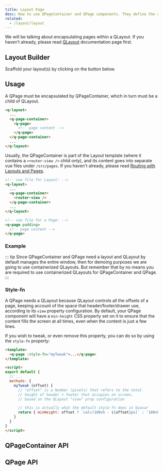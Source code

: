 ```yaml
---
title: Layout Page
desc: How to use QPageContainer and QPage components. They define the contents of your Quasar app pages.
related:
  - /layout/layout
---
```


We will be talking about encapsulating pages within a QLayout. If you haven’t already, please read [QLayout](/layout/layout) documentation page first.

## Layout Builder
Scaffold your layout(s) by clicking on the button below.

<q-btn push color="primary" icon-right="launch" label="Layout Builder" type="a" href="layout-builder" target="_blank" rel="noopener noreferrer" />

## Usage

A QPage must be encapsulated by QPageContainer, which in turn must be a child of QLayout.

```html
<q-layout>
  ...
  <q-page-container>
    <q-page>
      <!-- page content -->
    </q-page>
  </q-page-container>
  ...
</q-layout>
```

Usually, the QPageContainer is part of the Layout template (where it contains a `<router-view />` child only), and its content goes into separate vue files under `/src/pages`. If you haven't already, please read [Routing with Layouts and Pages](/layout/routing-with-layouts-and-pages).

```html
<!-- vue file for Layout: -->
<q-layout>
  ...
  <q-page-container>
    <router-view />
  </q-page-container>
  ...
</q-layout>

<!-- vue file for a Page: -->
<q-page padding>
  <!-- page content -->
</q-page>
```

### Example
::: tip
Since QPageContainer and QPage need a layout and QLayout by default manages the entire window, then for demoing purposes we are going to use containerized QLayouts. But remember that by no means you are required to use containerized QLayouts for QPageContainer and QPage.
:::

<doc-example title="Basic" file="QPage/Basic" />

### Style-fn
A QPage needs a QLayout because QLayout controls all the offsets of a page, keeping account of the space that header/footer/drawer use, according to its `view` property configuration. By default, your QPage component will have a `min-height` CSS property set on it to ensure that the content fills the screen at all times, even when the content is just a few lines.

If you wish to tweak, or even remove this property, you can do so by using the `style-fn` property:

```html
<template>
  <q-page :style-fn="myTweak">...</q-page>
</template>

<script>
export default {
  // ...
  methods: {
    myTweak (offset) {
      // "offset" is a Number (pixels) that refers to the total
      // height of header + footer that occupies on screen,
      // based on the QLayout "view" prop configuration

      // this is actually what the default style-fn does in Quasar
      return { minHeight: offset ? `calc(100vh - ${offset}px)` : '100vh' }
    }
  }
}
</script>
```

## QPageContainer API
<doc-api file="QPageContainer" />

## QPage API
<doc-api file="QPage" />
